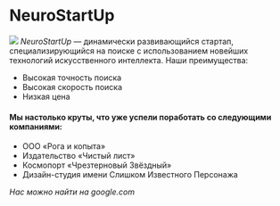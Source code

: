 # NeuroStartUp
![](https://netology-code.github.io/git-homeworks/introduction/assets/logo.png)
*NeuroStartUp* — динамически развивающийся стартап, специализирующийся на поиске с использованием новейших технологий искусственного интеллекта.
Наши преимущества:
* Высокая точность поиска
* Высокая скорость поиска
* Низкая цена

#### Мы настолько круты, что уже успели поработать со следующими компаниями:

+ ООО «Рога и копыта»
+ Издательство «Чистый лист»
+ Космопорт «Чрезтерновый Звёздный»
+ Дизайн-студия имени Слишком Известного Персонажа

*Нас можно найти на google.com*

